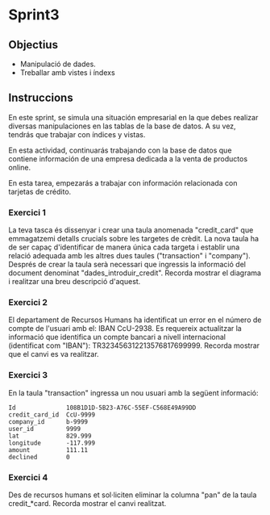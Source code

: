 # Sprint3

## Objectius
- Manipulació de dades.
- Treballar amb vistes i índexs


## Instruccions
En este sprint, se simula una situación empresarial en la que debes realizar diversas manipulaciones en las tablas de la base de datos. A su vez, tendrás que trabajar con índices y vistas. 

En esta actividad, continuarás trabajando con la base de datos que contiene información de una empresa dedicada a la venta de productos online. 

En esta tarea, empezarás a trabajar con información relacionada con tarjetas de crédito.



### Exercici 1
La teva tasca és dissenyar i crear una taula anomenada "credit_card" que emmagatzemi detalls crucials sobre les targetes de crèdit. La nova taula ha de ser capaç d'identificar de manera única cada targeta i establir una relació adequada amb les altres dues taules ("transaction" i "company"). Després de crear la taula serà necessari que ingressis la informació del document denominat "dades_introduir_credit". Recorda mostrar el diagrama i realitzar una breu descripció d'aquest.


### Exercici 2
El departament de Recursos Humans ha identificat un error en el número de compte de l'usuari amb el: IBAN CcU-2938. Es requereix actualitzar la informació que identifica un compte bancari a nivell internacional (identificat com "IBAN"): TR323456312213576817699999. Recorda mostrar que el canvi es va realitzar.


### Exercici 3
En la taula "transaction" ingressa un nou usuari amb la següent informació:
```
Id	            108B1D1D-5B23-A76C-55EF-C568E49A99DD
credit_card_id	CcU-9999
company_id	    b-9999
user_id	        9999
lat	            829.999
longitude	    -117.999
amount	        111.11
declined	    0
```

### Exercici 4
Des de recursos humans et sol·liciten eliminar la columna "pan" de la taula credit_*card. Recorda mostrar el canvi realitzat.